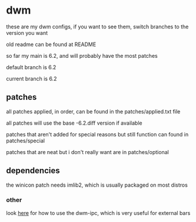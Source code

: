 # dwm

these are my dwm configs, if you want to see them, switch branches to the version you want

old readme can be found at README

so far my main is 6.2, and will probably have the most patches

default branch is 6.2

current branch is 6.2

## patches

all patches applied, in order, can be found in the patches/applied.txt file

all patches will use the base -6.2.diff version if available

patches that aren't added for special reasons but still function can found in patches/special

patches that are neat but i don't really want are in patches/optional

## dependencies

the winicon patch needs imlib2, which is usually packaged on most distros

### other
look [here](https://github.com/mihirlad55/dwm-ipc/wiki/) for how to use the dwm-ipc, which is very useful for external bars
